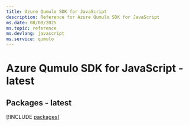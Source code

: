 ```yaml
---
title: Azure Qumulo SDK for JavaScript
description: Reference for Azure Qumulo SDK for JavaScript
ms.date: 08/08/2025
ms.topic: reference
ms.devlang: javascript
ms.service: qumulo
---
```

# Azure Qumulo SDK for JavaScript - latest
## Packages - latest
[!INCLUDE [packages](qumulo-index.md)]